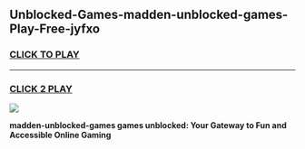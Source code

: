 
## Unblocked-Games-madden-unblocked-games-Play-Free-jyfxo
<h3>
<a href="https://premium76.site?title=madden-unblocked-games&ref=09A">CLICK TO PLAY</a></h3>
<hr>

<h3>
<a href="https://premium76.site?title=madden-unblocked-games&ref=09A">CLICK 2 PLAY</a>
  
</h3>

<a href="https://premium76.site?title=madden-unblocked-games&ref=09A"><img src="https://clearcache.store/games.png"></a>


**madden-unblocked-games games unblocked: Your Gateway to Fun and Accessible Online Gaming**
